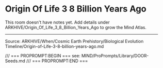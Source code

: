 # Origin Of Life 3 8 Billion Years Ago

This room doesn't have notes yet. Add details under ARKHIVE/Origin_Of_Life_3_8_Billion_Years_Ago to grow the Mind Atlas.

---
Source: ARKHIVE/When/Cosmic Earth Prehistory/Biological Evolution Timeline/Origin-of-Life-3-8-billion-years-ago.md

/// === PROPROMPT:BEGIN ===
see: MIND/ProPrompts/Library/DOOR-Seeds.md
/// === PROPROMPT:END ===
